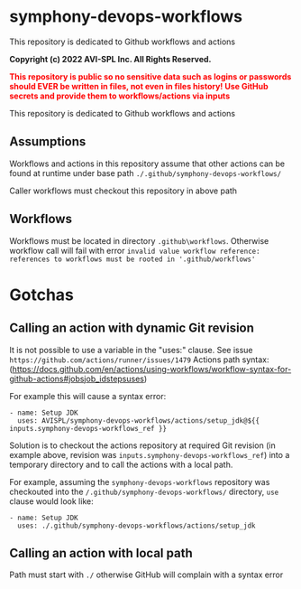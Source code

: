 # symphony-devops-workflows
This repository is dedicated to Github workflows and actions

**Copyright (c) 2022 AVI-SPL Inc.
All Rights Reserved.**
 
**<font color="red">This repository is public so no sensitive data
such as logins or passwords should EVER be written in files, 
not even in files history!
Use GitHub secrets and provide them to workflows/actions via inputs
</font>**

This repository is dedicated to Github workflows and actions

## Assumptions
Workflows and actions in this repository assume that other actions
can be found at runtime under base path
`./.github/symphony-devops-workflows/`

Caller workflows must checkout this repository in above path

## Workflows
Workflows must be located in directory `.github\workflows`.
Otherwise workflow call will fail with error 
`invalid value workflow reference: references to workflows must be rooted in '.github/workflows'`

# Gotchas
## Calling an action with dynamic Git revision
It is not possible to use a variable in the "uses:" clause.
See issue `https://github.com/actions/runner/issues/1479`
Actions path syntax: (https://docs.github.com/en/actions/using-workflows/workflow-syntax-for-github-actions#jobsjob_idstepsuses)

For example this will cause a syntax error:
```
- name: Setup JDK
  uses: AVISPL/symphony-devops-workflows/actions/setup_jdk@${{ inputs.symphony-devops-workflows_ref }}
```

Solution is to checkout the actions repository at required Git revision 
(in example above, revision was `inputs.symphony-devops-workflows_ref`)
into a temporary directory and to call the actions with a local path.

For example, assuming the `symphony-devops-workflows` repository was checkouted 
into the `/.github/symphony-devops-workflows/` directory, `use` clause would look like:
```
- name: Setup JDK
  uses: ./.github/symphony-devops-workflows/actions/setup_jdk
```

## Calling an action with local path
Path must start with `./` otherwise GitHub will complain with a syntax error
